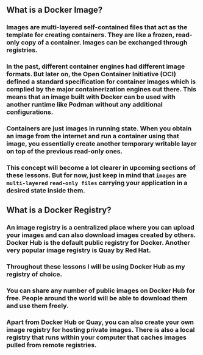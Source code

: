 ## What is a Docker Image?

### Images are multi-layered self-contained files that act as the template for creating containers. They are like a frozen, read-only copy of a container. Images can be exchanged through registries.

### In the past, different container engines had different image formats. But later on, the Open Container Initiative (OCI) defined a standard specification for container images which is complied by the major containerization engines out there. This means that an image built with Docker can be used with another runtime like Podman without any additional configurations.

### Containers are just images in running state. When you obtain an image from the internet and run a container using that image, you essentially create another temporary writable layer on top of the previous read-only ones.

### This concept will become a lot clearer in upcoming sections of these lessons. But for now, just keep in mind that `images` are `multi-layered` `read-only files` carrying your application in a desired state inside them.

## What is a Docker Registry?

### An image registry is a centralized place where you can upload your images and can also download images created by others. Docker Hub is the default public registry for Docker. Another very popular image registry is Quay by Red Hat.

### Throughout these lessons I will be using Docker Hub as my registry of choice.

### You can share any number of public images on Docker Hub for free. People around the world will be able to download them and use them freely.

### Apart from Docker Hub or Quay, you can also create your own image registry for hosting private images. There is also a local registry that runs within your computer that caches images pulled from remote registries.
